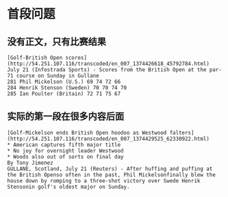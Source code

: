 首段问题
=======

没有正文，只有比赛结果
------------------------------------
    [Golf-British Open scores](http://54.251.107.116/transcoded/en_007_1374426618_45792784.html)
    July 21 (Infostrada Sports) - Scores from the British Open at the par-71 course on Sunday in Gullane
    281 Phil Mickelson (U.S.) 69 74 72 66
    284 Henrik Stenson (Sweden) 70 70 74 70
    285 Ian Poulter (Britain) 72 71 75 67

实际的第一段在很多内容后面
------------------------------------------
    [Golf-Mickelson ends British Open hoodoo as Westwood falters](http://54.251.107.116/transcoded/en_007_1374429525_62330922.html)
    * American captures fifth major title
    * No joy for overnight leader Westwood
    * Woods also out of sorts on final day
    By Tony Jimenez
    GULLANE, Scotland, July 21 (Reuters) - After huffing and puffing at the British Openso often in the past, Phil Mickelsonfinally blew the house down by romping to a three-shot victory over Swede Henrik Stensonin golf's oldest major on Sunday.
